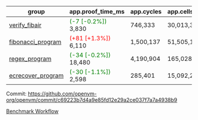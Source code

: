 | group | app.proof_time_ms | app.cycles | app.cells_used | leaf.proof_time_ms | leaf.cycles | leaf.cells_used |
| -- | -- | -- | -- | -- | -- | -- |
| [verify_fibair](https://github.com/openvm-org/openvm/blob/benchmark-results/benchmarks-pr/1195/verify_fibair-c69223b7d4a9e85fd12e29a2ce037f7a7a4938b9.md) |<span style='color: green'>(-7 [-0.2%])</span> 3,830 |  746,333 |  30,013,314 |- | - | - |
| [fibonacci_program](https://github.com/openvm-org/openvm/blob/benchmark-results/benchmarks-pr/1195/fibonacci-c69223b7d4a9e85fd12e29a2ce037f7a7a4938b9.md) |<span style='color: red'>(+81 [+1.3%])</span> 6,110 |  1,500,137 |  51,505,102 |- | - | - |
| [regex_program](https://github.com/openvm-org/openvm/blob/benchmark-results/benchmarks-pr/1195/regex-c69223b7d4a9e85fd12e29a2ce037f7a7a4938b9.md) |<span style='color: green'>(-34 [-0.2%])</span> 18,480 |  4,190,904 |  165,028,173 |- | - | - |
| [ecrecover_program](https://github.com/openvm-org/openvm/blob/benchmark-results/benchmarks-pr/1195/ecrecover-c69223b7d4a9e85fd12e29a2ce037f7a7a4938b9.md) |<span style='color: green'>(-30 [-1.1%])</span> 2,598 |  285,401 |  15,092,297 |- | - | - |


Commit: https://github.com/openvm-org/openvm/commit/c69223b7d4a9e85fd12e29a2ce037f7a7a4938b9

[Benchmark Workflow](https://github.com/openvm-org/openvm/actions/runs/12688270583)
